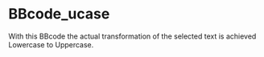 # BBcode_ucase
With this BBcode the actual transformation of the selected text is achieved Lowercase to Uppercase.
